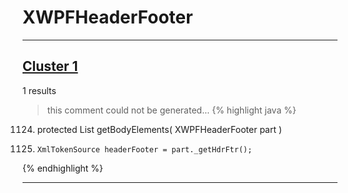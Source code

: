 # XWPFHeaderFooter

***

## [Cluster 1](./1)
1 results
> this comment could not be generated...
{% highlight java %}
1124. protected List<IBodyElement> getBodyElements( XWPFHeaderFooter part )
1127.     XmlTokenSource headerFooter = part._getHdrFtr();
{% endhighlight %}

***

